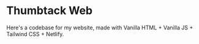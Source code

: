 # Thumbtack Web
Here's a codebase for my website, made with Vanilla HTML + Vanilla JS + Tailwind CSS + Netlify.